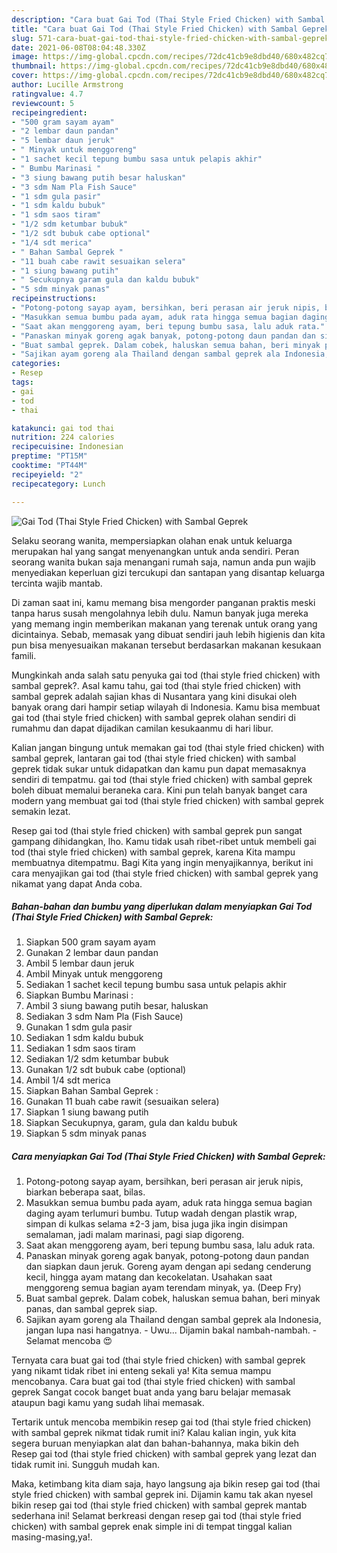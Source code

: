 ```yaml
---
description: "Cara buat Gai Tod (Thai Style Fried Chicken) with Sambal Geprek Sederhana Untuk Jualan"
title: "Cara buat Gai Tod (Thai Style Fried Chicken) with Sambal Geprek Sederhana Untuk Jualan"
slug: 571-cara-buat-gai-tod-thai-style-fried-chicken-with-sambal-geprek-sederhana-untuk-jualan
date: 2021-06-08T08:04:48.330Z
image: https://img-global.cpcdn.com/recipes/72dc41cb9e8dbd40/680x482cq70/gai-tod-thai-style-fried-chicken-with-sambal-geprek-foto-resep-utama.jpg
thumbnail: https://img-global.cpcdn.com/recipes/72dc41cb9e8dbd40/680x482cq70/gai-tod-thai-style-fried-chicken-with-sambal-geprek-foto-resep-utama.jpg
cover: https://img-global.cpcdn.com/recipes/72dc41cb9e8dbd40/680x482cq70/gai-tod-thai-style-fried-chicken-with-sambal-geprek-foto-resep-utama.jpg
author: Lucille Armstrong
ratingvalue: 4.7
reviewcount: 5
recipeingredient:
- "500 gram sayam ayam"
- "2 lembar daun pandan"
- "5 lembar daun jeruk"
- " Minyak untuk menggoreng"
- "1 sachet kecil tepung bumbu sasa untuk pelapis akhir"
- " Bumbu Marinasi "
- "3 siung bawang putih besar haluskan"
- "3 sdm Nam Pla Fish Sauce"
- "1 sdm gula pasir"
- "1 sdm kaldu bubuk"
- "1 sdm saos tiram"
- "1/2 sdm ketumbar bubuk"
- "1/2 sdt bubuk cabe optional"
- "1/4 sdt merica"
- " Bahan Sambal Geprek "
- "11 buah cabe rawit sesuaikan selera"
- "1 siung bawang putih"
- " Secukupnya garam gula dan kaldu bubuk"
- "5 sdm minyak panas"
recipeinstructions:
- "Potong-potong sayap ayam, bersihkan, beri perasan air jeruk nipis, biarkan beberapa saat, bilas."
- "Masukkan semua bumbu pada ayam, aduk rata hingga semua bagian daging ayam terlumuri bumbu. Tutup wadah dengan plastik wrap, simpan di kulkas selama ±2-3 jam, bisa juga jika ingin disimpan semalaman, jadi malam marinasi, pagi siap digoreng."
- "Saat akan menggoreng ayam, beri tepung bumbu sasa, lalu aduk rata."
- "Panaskan minyak goreng agak banyak, potong-potong daun pandan dan siapkan daun jeruk. Goreng ayam dengan api sedang cenderung kecil, hingga ayam matang dan kecokelatan. Usahakan saat menggoreng semua bagian ayam terendam minyak, ya. (Deep Fry)"
- "Buat sambal geprek. Dalam cobek, haluskan semua bahan, beri minyak panas, dan sambal geprek siap."
- "Sajikan ayam goreng ala Thailand dengan sambal geprek ala Indonesia, jangan lupa nasi hangatnya. Uwu... Dijamin bakal nambah-nambah. Selamat mencoba 😍"
categories:
- Resep
tags:
- gai
- tod
- thai

katakunci: gai tod thai 
nutrition: 224 calories
recipecuisine: Indonesian
preptime: "PT15M"
cooktime: "PT44M"
recipeyield: "2"
recipecategory: Lunch

---
```



![Gai Tod (Thai Style Fried Chicken) with Sambal Geprek](https://img-global.cpcdn.com/recipes/72dc41cb9e8dbd40/680x482cq70/gai-tod-thai-style-fried-chicken-with-sambal-geprek-foto-resep-utama.jpg)

Selaku seorang wanita, mempersiapkan olahan enak untuk keluarga merupakan hal yang sangat menyenangkan untuk anda sendiri. Peran seorang  wanita bukan saja menangani rumah saja, namun anda pun wajib menyediakan keperluan gizi tercukupi dan santapan yang disantap keluarga tercinta wajib mantab.

Di zaman  saat ini, kamu memang bisa mengorder panganan praktis meski tanpa harus susah mengolahnya lebih dulu. Namun banyak juga mereka yang memang ingin memberikan makanan yang terenak untuk orang yang dicintainya. Sebab, memasak yang dibuat sendiri jauh lebih higienis dan kita pun bisa menyesuaikan makanan tersebut berdasarkan makanan kesukaan famili. 



Mungkinkah anda salah satu penyuka gai tod (thai style fried chicken) with sambal geprek?. Asal kamu tahu, gai tod (thai style fried chicken) with sambal geprek adalah sajian khas di Nusantara yang kini disukai oleh banyak orang dari hampir setiap wilayah di Indonesia. Kamu bisa membuat gai tod (thai style fried chicken) with sambal geprek olahan sendiri di rumahmu dan dapat dijadikan camilan kesukaanmu di hari libur.

Kalian jangan bingung untuk memakan gai tod (thai style fried chicken) with sambal geprek, lantaran gai tod (thai style fried chicken) with sambal geprek tidak sukar untuk didapatkan dan kamu pun dapat memasaknya sendiri di tempatmu. gai tod (thai style fried chicken) with sambal geprek boleh dibuat memalui beraneka cara. Kini pun telah banyak banget cara modern yang membuat gai tod (thai style fried chicken) with sambal geprek semakin lezat.

Resep gai tod (thai style fried chicken) with sambal geprek pun sangat gampang dihidangkan, lho. Kamu tidak usah ribet-ribet untuk membeli gai tod (thai style fried chicken) with sambal geprek, karena Kita mampu membuatnya ditempatmu. Bagi Kita yang ingin menyajikannya, berikut ini cara menyajikan gai tod (thai style fried chicken) with sambal geprek yang nikamat yang dapat Anda coba.

<!--inarticleads1-->

##### Bahan-bahan dan bumbu yang diperlukan dalam menyiapkan Gai Tod (Thai Style Fried Chicken) with Sambal Geprek:

1. Siapkan 500 gram sayam ayam
1. Gunakan 2 lembar daun pandan
1. Ambil 5 lembar daun jeruk
1. Ambil  Minyak untuk menggoreng
1. Sediakan 1 sachet kecil tepung bumbu sasa untuk pelapis akhir
1. Siapkan  Bumbu Marinasi :
1. Ambil 3 siung bawang putih besar, haluskan
1. Sediakan 3 sdm Nam Pla (Fish Sauce)
1. Gunakan 1 sdm gula pasir
1. Sediakan 1 sdm kaldu bubuk
1. Sediakan 1 sdm saos tiram
1. Sediakan 1/2 sdm ketumbar bubuk
1. Gunakan 1/2 sdt bubuk cabe (optional)
1. Ambil 1/4 sdt merica
1. Siapkan  Bahan Sambal Geprek :
1. Gunakan 11 buah cabe rawit (sesuaikan selera)
1. Siapkan 1 siung bawang putih
1. Siapkan  Secukupnya, garam, gula dan kaldu bubuk
1. Siapkan 5 sdm minyak panas




<!--inarticleads2-->

##### Cara menyiapkan Gai Tod (Thai Style Fried Chicken) with Sambal Geprek:

1. Potong-potong sayap ayam, bersihkan, beri perasan air jeruk nipis, biarkan beberapa saat, bilas.
1. Masukkan semua bumbu pada ayam, aduk rata hingga semua bagian daging ayam terlumuri bumbu. Tutup wadah dengan plastik wrap, simpan di kulkas selama ±2-3 jam, bisa juga jika ingin disimpan semalaman, jadi malam marinasi, pagi siap digoreng.
1. Saat akan menggoreng ayam, beri tepung bumbu sasa, lalu aduk rata.
1. Panaskan minyak goreng agak banyak, potong-potong daun pandan dan siapkan daun jeruk. Goreng ayam dengan api sedang cenderung kecil, hingga ayam matang dan kecokelatan. Usahakan saat menggoreng semua bagian ayam terendam minyak, ya. (Deep Fry)
1. Buat sambal geprek. Dalam cobek, haluskan semua bahan, beri minyak panas, dan sambal geprek siap.
1. Sajikan ayam goreng ala Thailand dengan sambal geprek ala Indonesia, jangan lupa nasi hangatnya. - Uwu... Dijamin bakal nambah-nambah. - Selamat mencoba 😍




Ternyata cara buat gai tod (thai style fried chicken) with sambal geprek yang nikamt tidak ribet ini enteng sekali ya! Kita semua mampu mencobanya. Cara buat gai tod (thai style fried chicken) with sambal geprek Sangat cocok banget buat anda yang baru belajar memasak ataupun bagi kamu yang sudah lihai memasak.

Tertarik untuk mencoba membikin resep gai tod (thai style fried chicken) with sambal geprek nikmat tidak rumit ini? Kalau kalian ingin, yuk kita segera buruan menyiapkan alat dan bahan-bahannya, maka bikin deh Resep gai tod (thai style fried chicken) with sambal geprek yang lezat dan tidak rumit ini. Sungguh mudah kan. 

Maka, ketimbang kita diam saja, hayo langsung aja bikin resep gai tod (thai style fried chicken) with sambal geprek ini. Dijamin kamu tak akan nyesel bikin resep gai tod (thai style fried chicken) with sambal geprek mantab sederhana ini! Selamat berkreasi dengan resep gai tod (thai style fried chicken) with sambal geprek enak simple ini di tempat tinggal kalian masing-masing,ya!.

